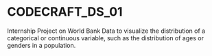 # CODECRAFT_DS_01
Internship Project on World Bank Data to visualize the distribution of  a categorical or continuous variable, such as the distribution of ages or genders in a population.
